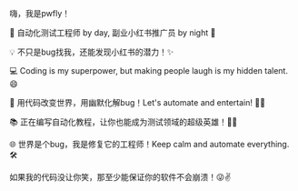 嗨，我是pwfly！

🚀 自动化测试工程师 by day, 副业小红书推广员 by night 🌙

💡 不只是bug找我，还能发现小红书的潜力！✨

💻 Coding is my superpower, but making people laugh is my hidden talent. 😄

🔧 用代码改变世界，用幽默化解bug！Let's automate and entertain! 🤖🎉

📚 正在编写自动化教程，让你也能成为测试领域的超级英雄！🦸‍♂️

🌐 世界是个bug，我是修复它的工程师！Keep calm and automate everything. 🛠️

如果我的代码没让你笑，那至少能保证你的软件不会崩溃！😜✌️
<!---
PWFly/PWFly is a ✨ special ✨ repository because its `README.md` (this file) appears on your GitHub profile.
You can click the Preview link to take a look at your changes.
--->

